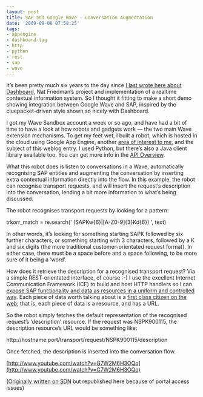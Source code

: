 ```yaml
---
layout: post
title: SAP and Google Wave - Conversation Augmentation
date: '2009-09-08 07:58:25'
tags:
- appengine
- dashboard-tag
- http
- python
- rest
- sap
- wave
---
```



It’s been pretty much six years to the day since [I last wrote here about Dashboard](/tag/dashboard/), Nat Friedman’s project and implementation of a realtime contextual information system. So I thought it fitting to make a short demo showing integration between Google Wave and SAP, inspired by the cluepacket-driven style shown so nicely with Dashboard.

I got my Wave Sandbox account a week or so ago, and have had a bit of time to have a look at how robots and gadgets work — the two main Wave extension mechanisms. To get my feet wet, I built a robot, which is hosted in the cloud using Google App Engine, another [area of interest to me](/tag/appengine/), and the subject of this weblog entry. I used Python, but there’s also a Java client library available too. You can get more info in the [API Overview](http://code.google.com/apis/wave/guide.html).

What this robot does is listen to conversations in a Wave, automatically recognising SAP entities and augmenting the conversation by inserting extra contextual information directly into the flow. In this example, the robot can recognise transport requests, and will insert the request’s description into the conversation, lending a bit more information to what’s being discussed.

The robot recognises transport requests by looking for a pattern:

trkorr_match = re.search(' (SAPKw{6}|[A-Z0-9]{3}Kd{6}) ', text)

In other words, it’s looking for something starting SAPK followed by six further characters, or something starting with 3 characters, followed by a K and six digits (the more traditional customer-orientated request format). In either case, there must be a space before and a space following, to be more sure of it being a ‘word’.

How does it retrieve the description for a recognised transport request? Via a simple REST-orientated interface, of course :-) I use the excellent Internet Communication Framework (ICF) to build and host HTTP handlers so I can [expose SAP functionality and data as resources in a uniform and controlled way](https://www.sdn.sap.com/irj/scn/weblogs?blog=/pub/wlg/584). Each piece of data worth talking about is a [first class citizen on the web](/2009/06/information-vs-behaviour/); that is, each piece of data is a resource, and has a URL.

So the robot simply fetches the default representation of the recognised request’s ‘description’ resource. If the request was NSPK900115, the description resource’s URL would be something like:

http://hostname:port/transport/request/NSPK900115/description

Once fetched, the description is inserted into the conversation flow.

<object data="http://www.youtube.com/v/G7W2M6H3OQo&hl=en&fs=1&" height="340" type="application/x-shockwave-flash" width="560"><param name="allowFullScreen" value="true"></param><param name="allowscriptaccess" value="always"></param><param name="src" value="http://www.youtube.com/v/G7W2M6H3OQo&hl=en&fs=1&"></param><param name="allowfullscreen" value="true"></param></object>

[http://www.youtube.com/watch?v=G7W2M6H3OQo](http://www.youtube.com/watch?v=G7W2M6H3OQo)

([Originally written on SDN](http://weblogs.sdn.sap.com/pub/wlg/15721) but republished here because of portal access issues)


